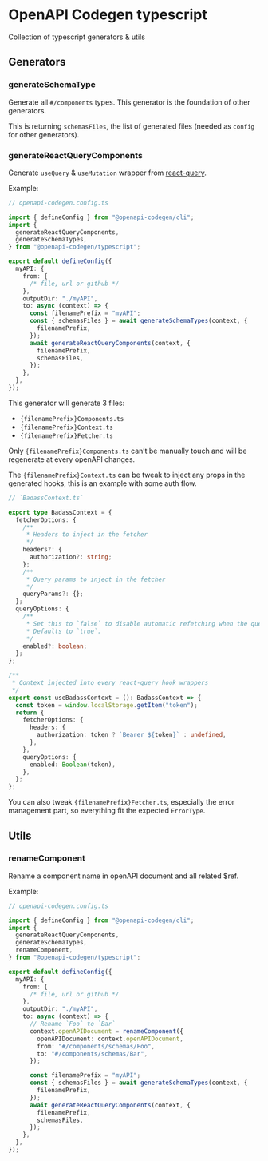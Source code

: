 # OpenAPI Codegen typescript

Collection of typescript generators & utils

## Generators

### generateSchemaType

Generate all `#/components` types. This generator is the foundation of other generators.

This is returning `schemasFiles`, the list of generated files (needed as `config` for other generators).

### generateReactQueryComponents

Generate `useQuery` & `useMutation` wrapper from [react-query](https://react-query.tanstack.com/).

Example:

```ts
// openapi-codegen.config.ts

import { defineConfig } from "@openapi-codegen/cli";
import {
  generateReactQueryComponents,
  generateSchemaTypes,
} from "@openapi-codegen/typescript";

export default defineConfig({
  myAPI: {
    from: {
      /* file, url or github */
    },
    outputDir: "./myAPI",
    to: async (context) => {
      const filenamePrefix = "myAPI";
      const { schemasFiles } = await generateSchemaTypes(context, {
        filenamePrefix,
      });
      await generateReactQueryComponents(context, {
        filenamePrefix,
        schemasFiles,
      });
    },
  },
});
```

This generator will generate 3 files:

- `{filenamePrefix}Components.ts`
- `{filenamePrefix}Context.ts`
- `{filenamePrefix}Fetcher.ts`

Only `{filenamePrefix}Components.ts` can’t be manually touch and will be regenerate at every openAPI changes.

The `{filenamePrefix}Context.ts` can be tweak to inject any props in the generated hooks, this is an example with some auth flow.

```ts
// `BadassContext.ts`

export type BadassContext = {
  fetcherOptions: {
    /**
     * Headers to inject in the fetcher
     */
    headers?: {
      authorization?: string;
    };
    /**
     * Query params to inject in the fetcher
     */
    queryParams?: {};
  };
  queryOptions: {
    /**
     * Set this to `false` to disable automatic refetching when the query mounts or changes query keys.
     * Defaults to `true`.
     */
    enabled?: boolean;
  };
};

/**
 * Context injected into every react-query hook wrappers
 */
export const useBadassContext = (): BadassContext => {
  const token = window.localStorage.getItem("token");
  return {
    fetcherOptions: {
      headers: {
        authorization: token ? `Bearer ${token}` : undefined,
      },
    },
    queryOptions: {
      enabled: Boolean(token),
    },
  };
};
```

You can also tweak `{filenamePrefix}Fetcher.ts`, especially the error management part, so everything fit the expected `ErrorType`.

## Utils

### renameComponent

Rename a component name in openAPI document and all related $ref.

Example:

```ts
// openapi-codegen.config.ts

import { defineConfig } from "@openapi-codegen/cli";
import {
  generateReactQueryComponents,
  generateSchemaTypes,
  renameComponent,
} from "@openapi-codegen/typescript";

export default defineConfig({
  myAPI: {
    from: {
      /* file, url or github */
    },
    outputDir: "./myAPI",
    to: async (context) => {
      // Rename `Foo` to `Bar`
      context.openAPIDocument = renameComponent({
        openAPIDocument: context.openAPIDocument,
        from: "#/components/schemas/Foo",
        to: "#/components/schemas/Bar",
      });

      const filenamePrefix = "myAPI";
      const { schemasFiles } = await generateSchemaTypes(context, {
        filenamePrefix,
      });
      await generateReactQueryComponents(context, {
        filenamePrefix,
        schemasFiles,
      });
    },
  },
});
```
